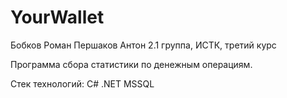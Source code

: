 # YourWallet
Бобков Роман 
Першаков Антон
2.1 группа, ИСТК, третий курс

Программа сбора статистики по денежным операциям.

Стек технологий:
    C# .NET
    MSSQL
    
   
